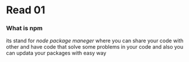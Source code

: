 # Read 01

### What is npm 

its stand for *node package maneger* where you can share your code with other and have code that solve some problems in your code and also you can updata your packages with easy way 







